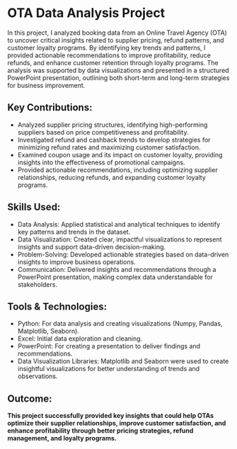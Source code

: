 # OTA Data Analysis Project
In this project, I analyzed booking data from an Online Travel Agency (OTA) to uncover critical insights related to supplier pricing, refund patterns, and customer loyalty programs. By identifying key trends and patterns, I provided actionable recommendations to improve profitability, reduce refunds, and enhance customer retention through loyalty programs. The analysis was supported by data visualizations and presented in a structured PowerPoint presentation, outlining both short-term and long-term strategies for business improvement.

## Key Contributions:
* Analyzed supplier pricing structures, identifying high-performing suppliers based on price competitiveness and profitability.
* Investigated refund and cashback trends to develop strategies for minimizing refund rates and maximizing customer satisfaction.
* Examined coupon usage and its impact on customer loyalty, providing insights into the effectiveness of promotional campaigns.
* Provided actionable recommendations, including optimizing supplier relationships, reducing refunds, and expanding customer loyalty programs.

## Skills Used:
* Data Analysis: Applied statistical and analytical techniques to identify key patterns and trends in the dataset.
* Data Visualization: Created clear, impactful visualizations to represent insights and support data-driven decision-making.
* Problem-Solving: Developed actionable strategies based on data-driven insights to improve business operations.
* Communication: Delivered insights and recommendations through a PowerPoint presentation, making complex data understandable for stakeholders.

## Tools & Technologies:
* Python: For data analysis and creating visualizations (Numpy, Pandas, Matplotlib, Seaborn).
* Excel: Initial data exploration and cleaning.
* PowerPoint: For creating a presentation to deliver findings and recommendations.
* Data Visualization Libraries: Matplotlib and Seaborn were used to create insightful visualizations for better understanding of trends and observations.

## Outcome:
**This project successfully provided key insights that could help OTAs optimize their supplier relationships, improve customer satisfaction, and enhance profitability through better pricing strategies, refund management, and loyalty programs.**
